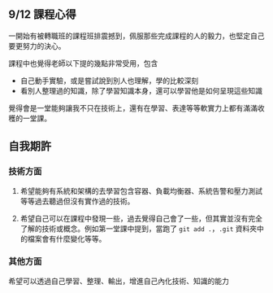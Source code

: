 ## 9/12 課程心得

一開始有被轉職班的課程班排震撼到，佩服那些完成課程的人的毅力，也堅定自己要更努力的決心。

課程中也覺得老師以下提的幾點非常受用，包含
- 自己動手實驗，或是嘗試說到別人也理解，學的比較深刻
- 看別人整理過的知識，除了學習知識本身，還可以學習他是如何呈現這些知識

覺得會是一堂能夠讓我不只在技術上，還有在學習、表達等等軟實力上都有滿滿收穫的一堂課。

## 自我期許

### 技術方面

1. 希望能夠有系統和架構的去學習包含容器、負載均衡器、系統告警和壓力測試等等過去聽過但沒有實作過的技術。

2. 希望自己可以在課程中發現一些，過去覺得自己會了一些，但其實並沒有完全了解的技術或概念。例如第一堂課中提到，當跑了 `git add .`，`.git` 資料夾中的檔案會有什麼變化等等。


### 其他方面

希望可以透過自己學習、整理、輸出，增進自己內化技術、知識的能力

 


